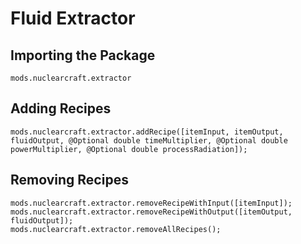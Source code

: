 # Fluid Extractor

## Importing the Package
`mods.nuclearcraft.extractor`

## Adding Recipes
```zenscript
mods.nuclearcraft.extractor.addRecipe([itemInput, itemOutput, fluidOutput, @Optional double timeMultiplier, @Optional double powerMultiplier, @Optional double processRadiation]);
```

## Removing Recipes
```zenscript
mods.nuclearcraft.extractor.removeRecipeWithInput([itemInput]);
mods.nuclearcraft.extractor.removeRecipeWithOutput([itemOutput, fluidOutput]);
mods.nuclearcraft.extractor.removeAllRecipes();
```